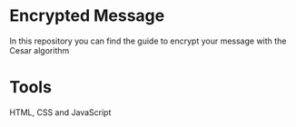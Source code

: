 # Encrypted Message

In this repository you can find the guide to encrypt your message with the Cesar algorithm

# Tools

HTML, CSS and JavaScript
